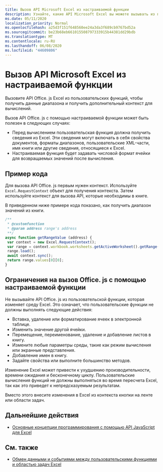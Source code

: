 ```yaml
---
title: Вызов API Microsoft Excel из настраиваемой функции
description: Узнайте, какие API Microsoft Excel вы можете вызывать из пользовательской функции.
ms.date: 05/11/2020
localization_priority: Normal
ms.openlocfilehash: a25d3f151f648560ee24a3da3f689cb9767bd52a
ms.sourcegitcommit: be23b68eb661015508797333915b44381dd29bdb
ms.translationtype: MT
ms.contentlocale: ru-RU
ms.lasthandoff: 06/08/2020
ms.locfileid: "44609806"
---
```

# <a name="call-microsoft-excel-apis-from-a-custom-function"></a>Вызов API Microsoft Excel из настраиваемой функции

Вызовите API Office. js Excel из пользовательских функций, чтобы получить данные диапазона и получить дополнительный контекст для вычислений.

Вызов API Office. js с помощью настраиваемой функции может быть полезен в следующих случаях:

- Перед вычислением пользовательская функция должна получить сведения из Excel. Эти сведения могут включать в себя свойства документов, форматы диапазонов, пользовательские XML-части, имя книги или другие сведения, относящиеся к Excel.
- Настраиваемая функция будет задавать числовой формат ячейки для возвращаемых значений после вычисления.

## <a name="code-sample"></a>Пример кода

Для вызова API Office. js первым нужен контекст. Используйте `Excel.RequestContext` объект для получения контекста. Затем используйте контекст для вызова API, которые необходимы в книге.

В приведенном ниже примере кода показано, как получить диапазон значений из книги.

```JavaScript
/**
 * @customfunction
 * @param address range's address
 **/
async function getRangeValue (address) {
 var context = new Excel.RequestContext();
 var range = context.workbook.worksheets.getActiveWorksheet().getRange(address);
 range.load();
 await context.sync();
 return range.values[0][0];
}
```

## <a name="limitations-of-calling-officejs-through-a-custom-function"></a>Ограничения на вызов Office. js с помощью настраиваемой функции

Не вызывайте API Office. js из пользовательской функции, которая изменяет среду Excel. Это означает, что пользовательские функции не должны выполнять следующие действия:

- Вставка, удаление или форматирование ячеек в электронной таблице.
- Изменить значение другой ячейки.
- Перемещение, переименование, удаление и добавление листов в книгу.
- Измените любые параметры среды, такие как режим вычисления или экранные представления.
- Добавление имен в книгу.
- Задайте свойства или выполните большинство методов.

Изменение Excel может привести к ухудшению производительности, времени ожидания и бесконечному циклу. Пользовательские вычисления функций не должны выполняться во время пересчета Excel, так как это приведет к непредсказуемым результатам.

Вместо этого внесите изменения в Excel из контекста кнопки на ленте или области задач.

## <a name="next-steps"></a>Дальнейшие действия

- [Основные концепции программирования с помощью API JavaScript для Excel](../reference/overview/excel-add-ins-reference-overview.md)

## <a name="see-also"></a>См. также

- [Обмен данными и событиями между пользовательскими функциями и областью задач Excel](../tutorials/share-data-and-events-between-custom-functions-and-the-task-pane-tutorial.md)
